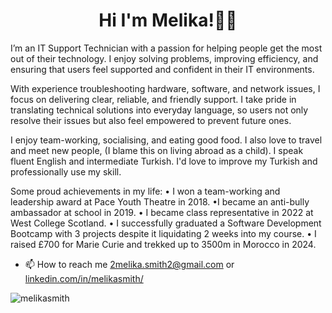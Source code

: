 <h1 align="center">Hi I'm Melika!👋🏼</h1> 

I’m an IT Support Technician with a passion for helping people get the most out of their technology. I enjoy solving problems, improving efficiency, and ensuring that users feel supported and confident in their IT environments.

With experience troubleshooting hardware, software, and network issues, I focus on delivering clear, reliable, and friendly support. I take pride in translating technical solutions into everyday language, so users not only resolve their issues but also feel empowered to prevent future ones.

I enjoy team-working, socialising, and eating good food. I also love to travel and meet new people, (I blame this on living abroad as a child). I speak fluent English and intermediate Turkish. I'd love to improve my Turkish and professionally use my skill.

Some proud achievements in my life:
• I won a team-working and leadership award at Pace Youth Theatre in 2018.
•I became an anti-bully ambassador at school in 2019. 
• I became class representative in 2022 at West College Scotland.
• I successfully graduated a Software Development Bootcamp with 3 projects despite it liquidating 2 weeks into my course.
• I raised £700 for Marie Curie and trekked up to 3500m in Morocco in 2024.

- 📫 How to reach me <a href="mailto:2melika.smith2@gmail.com">2melika.smith2@gmail.com</a> or <a href="https://www.linkedin.com/in/melikasmith/">linkedin.com/in/melikasmith/</a>


<p><img align="center" src="https://github-readme-stats.vercel.app/api/top-langs?username=melikasmith&show_icons=true&locale=en&layout=compact" alt="melikasmith" /></p>

